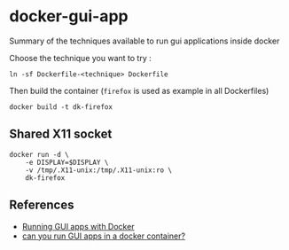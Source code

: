 docker-gui-app
==============

Summary of the techniques available to run gui applications inside docker

Choose the technique you want to try :

    ln -sf Dockerfile-<technique> Dockerfile

Then build the container (`firefox` is used as example in all Dockerfiles)

    docker build -t dk-firefox

Shared X11 socket
-----------------

    docker run -d \
        -e DISPLAY=$DISPLAY \
        -v /tmp/.X11-unix:/tmp/.X11-unix:ro \
        dk-firefox


References
----------

- [Running GUI apps with Docker](http://fabiorehm.com/blog/2014/09/11/running-gui-apps-with-docker/)
- [can you run GUI apps in a docker container?](https://stackoverflow.com/questions/16296753/can-you-run-gui-apps-in-a-docker-container)
